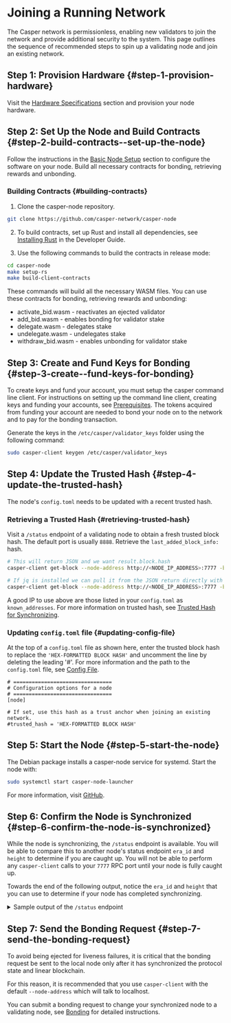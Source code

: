 # Joining a Running Network

The Casper network is permissionless, enabling new validators to join the network and provide additional security to the system. This page outlines the sequence of recommended steps to spin up a validating node and join an existing network.

## Step 1: Provision Hardware {#step-1-provision-hardware}

Visit the [Hardware Specifications](hardware.md) section and provision your node hardware.

## Step 2: Set Up the Node and Build Contracts {#step-2-build-contracts--set-up-the-node}

Follow the instructions in the [Basic Node Setup](setup.md) section to configure the software on your node. Build all necessary contracts for bonding, retrieving rewards and unbonding.

### Building Contracts {#building-contracts}
1. Clone the casper-node repository. 

```bash
git clone https://github.com/casper-network/casper-node
```
2. To build contracts, set up Rust and install all dependencies, see [Installing Rust](../dapp-dev-guide/getting-started.md#installing-rust) in the Developer Guide.

3. Use the following commands to build the contracts in release mode:

```bash
cd casper-node
make setup-rs
make build-client-contracts
```

These commands will build all the necessary WASM files. You can use these contracts for bonding, retrieving rewards and unbonding:
- activate_bid.wasm - reactivates an ejected validator
- add_bid.wasm - enables bonding for validator stake
- delegate.wasm - delegates stake
- undelegate.wasm - undelegates stake
- withdraw_bid.wasm - enables unbonding for validator stake

## Step 3: Create and Fund Keys for Bonding {#step-3-create--fund-keys-for-bonding}

To create keys and fund your account, you must setup the casper command line client. For instructions on setting up the command line client, creating keys and funding your accounts, see [Prerequisites](../workflow/setup.md). The tokens acquired from funding your account are needed to bond your node on to the network and to pay for the bonding transaction.

Generate the keys in the `/etc/casper/validator_keys` folder using the following command:

```bash
sudo casper-client keygen /etc/casper/validator_keys
```

## Step 4: Update the Trusted Hash {#step-4-update-the-trusted-hash}

The node's `config.toml` needs to be updated with a recent trusted hash. 

### Retrieving a Trusted Hash {#retrieving-trusted-hash}

Visit a `/status` endpoint of a validating node to obtain a fresh trusted block hash. The default port is usually `8888`. Retrieve the `last_added_block_info:` hash. 

```bash
# This will return JSON and we want result.block.hash
casper-client get-block --node-address http://<NODE_IP_ADDRESS>:7777 -b 20

# If jq is installed we can pull it from the JSON return directly with
casper-client get-block --node-address http://<NODE_IP_ADDRESS>:7777 -b 20 | jq -r .result.block.hash
```

A good IP to use above are those listed in your `config.toml` as `known_addresses`. For more information on trusted hash, see [Trusted Hash for Synchronizing](../setup/#trusted-hash-for-synchronizing).

### Updating `config.toml` file {#updating-config-file}

At the top of a `config.toml` file as shown here, enter the trusted block hash to replace the `'HEX-FORMATTED BLOCK HASH'` and uncomment the line by deleting the leading '#'. For more information and the path to the `config.toml` file, see [Config File](../setup/#config-file).

```
# ================================
# Configuration options for a node
# ================================
[node]

# If set, use this hash as a trust anchor when joining an existing network.
#trusted_hash = 'HEX-FORMATTED BLOCK HASH'
```

## Step 5: Start the Node {#step-5-start-the-node}

The Debian package installs a casper-node service for systemd. Start the node with:

```bash
sudo systemctl start casper-node-launcher
```

For more information, visit [GitHub](https://github.com/casper-network/casper-node/tree/master/resources/production).

## Step 6: Confirm the Node is Synchronized {#step-6-confirm-the-node-is-synchronized}

While the node is synchronizing, the `/status` endpoint is available. You will be able to compare this to another node's status endpoint `era_id` and `height` to determine if you are caught up. You will not be able to perform any `casper-client` calls to your `7777` RPC port until your node is fully caught up.

Towards the end of the following output, notice the `era_id` and `height` that you can use to determine if your node has completed synchronizing.

<details>
<summary>Sample output of the <code>/status</code> endpoint</summary>

```json
{
  "api_version": "1.4.3",
  "chainspec_name": "casper-test",
  "starting_state_root_hash": "e2218b6bdb8137a178f242e9de24ef5db06af7925e8e4c65fa82d41df38f4576",
  "peers": [
    {
      "node_id": "tls:0097..b253",
      "address": "18.163.249.168:35000"
    },
    ...
    ...
    ...
    {
      "node_id": "tls:ff95..c014",
      "address": "93.186.201.14:35000"
    }
  ],
  "last_added_block_info": {
    "hash": "8280de05cb34071f276fbe7c69a07cb325ddd373f685877911238b614bdcc5b1",
    "timestamp": "2022-01-04T15:33:08.224Z",
    "era_id": 3240,
    "height": 430162,
    "state_root_hash": "ec4ff5c4d0a9021984b56e2b6de4a57188101c24e09b765c3fee740353690076",
    "creator": "01ace6578907bfe6eba3a618e863bbe7274284c88e405e2857be80dd094726a223"
  },
  "our_public_signing_key": "01cb41ee07d1827e243588711d45040fe46402bf3901fb550abfd08d1341700270",
  "round_length": null,
  "next_upgrade": null,
  "build_version": "1.4.3-a44bed1fd-casper-mainnet",
  "uptime": "25days 1h 48m 22s 47ms"
}
```
</details>

## Step 7: Send the Bonding Request {#step-7-send-the-bonding-request}

To avoid being ejected for liveness failures, it is critical that the bonding request be sent to the local node only after it has synchronized the protocol state and linear blockchain.

For this reason, it is recommended that you use `casper-client` with the default `--node-address` which will talk to localhost.

You can submit a bonding request to change your synchronized node to a validating node, see [Bonding](bonding.md) for detailed instructions.
